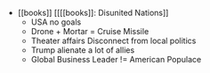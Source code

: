 - [[books]] [[[[books]]: Disunited Nations]]
    - USA no goals
    - Drone + Mortar = Cruise Missile
    - Theater affairs Disconnect from local politics
    - Trump alienate a lot of allies
    - Global Business Leader != American Populace
